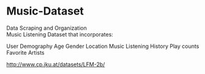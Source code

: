 # Music-Dataset
Data Scraping and Organization  
Music Listening Dataset that incorporates:

User Demography
Age
Gender
Location
Music Listening History
Play counts
Favorite Artists

http://www.cp.jku.at/datasets/LFM-2b/
